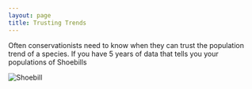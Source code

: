 ```yaml
---
layout: page
title: Trusting Trends
---
```


Often conservationists need to know when they can trust the population trend of a species. If you have 5 years of data that tells you your populations of Shoebills 

![Shoebill](https://upload.wikimedia.org/wikipedia/commons/d/d7/Balaeniceps_rex_-Ueno_Zoo%2C_Tokyo%2C_Japan_-upper_body-8a.jpg "pelican [CC BY-SA 2.0 (https://creativecommons.org/licenses/by-sa/2.0)]")
